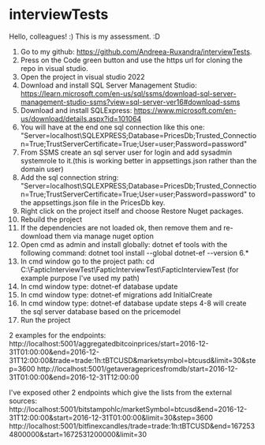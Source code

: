 # interviewTests
Hello, colleagues! :)
This is my assessment. :D 
1. Go to my github: https://github.com/Andreea-Ruxandra/interviewTests.
2. Press on the Code green button and use the https url for cloning the repo in visual studio.
3. Open the project in visual studio 2022
4. Download and install SQL Server Management Studio: https://learn.microsoft.com/en-us/sql/ssms/download-sql-server-management-studio-ssms?view=sql-server-ver16#download-ssms
5. Download and install SQLExpress: https://www.microsoft.com/en-us/download/details.aspx?id=101064
6. You will have at the end one sql connection like this one: "Server=localhost\\SQLEXPRESS;Database=PricesDb;Trusted_Connection=True;TrustServerCertificate=True;User=user;Password=password"
7. From SSMS create an sql server user for login and add sysadmin systemrole to it.(this is working better in appsettings.json rather than the domain user)
8. Add the sql connection string: "Server=localhost\\SQLEXPRESS;Database=PricesDb;Trusted_Connection=True;TrustServerCertificate=True;User=user;Password=password" to the appsettings.json file in the PricesDb key. 
9. Right click on the project itself and choose Restore Nuget packages.
10. Rebuild the project
11. If the dependencies are not loaded ok, then remove them and re-download them via manage nuget option 
12. Open cmd as admin and install globally: dotnet ef tools with the following command: dotnet tool install --global dotnet-ef --version 6.*
13. In cmd window go to the project path: cd C:\FapticInterviewTest\FapticInterviewTest\FapticInterviewTest   (for example purpose I've used my path)
14. In cmd window type: dotnet-ef database update
15. In cmd window type: dotnet-ef migrations add InitialCreate
16. In cmd window type: dotnet-ef database update
steps 4-8 will create the sql server database based on the pricemodel
17. Run the project

2 examples for the endpoints:
http://localhost:5001/aggregatedbitcoinprices/start=2016-12-31T01:00:00&end=2016-12-31T12:00:00&trade=trade:1h:tBTCUSD&marketsymbol=btcusd&limit=30&step=3600
http://localhost:5001/getaveragepricesfromdb/start=2016-12-31T01:00:00&end=2016-12-31T12:00:00

I've exposed other 2 endpoints which give the lists from the external sources:
http://localhost:5001/bitstampohlc/marketSymbol=btcusd&end=2016-12-31T12:00:00&start=2016-12-31T01:00:00&limit=30&step=3600
http://localhost:5001/bitfinexcandles/trade=trade:1h:tBTCUSD&end=1672534800000&start=1672531200000&limit=30


